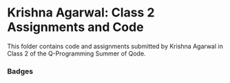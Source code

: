 # Krishna Agarwal: Class 2 Assignments and Code
This folder contains code and assignments submitted by Krishna Agarwal in Class 2 of the Q-Programming Summer of Qode.
### Badges